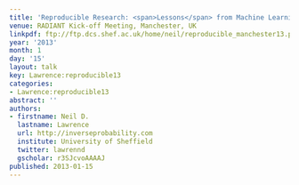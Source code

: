 ```yaml
---
title: 'Reproducible Research: <span>Lessons</span> from Machine Learning'
venue: RADIANT Kick-off Meeting, Manchester, UK
linkpdf: ftp://ftp.dcs.shef.ac.uk/home/neil/reproducible_manchester13.pdf
year: '2013'
month: 1
day: '15'
layout: talk
key: Lawrence:reproducible13
categories:
- Lawrence:reproducible13
abstract: ''
authors:
- firstname: Neil D.
  lastname: Lawrence
  url: http://inverseprobability.com
  institute: University of Sheffield
  twitter: lawrennd
  gscholar: r3SJcvoAAAAJ
published: 2013-01-15
---
```


